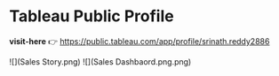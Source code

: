 
# Tableau Public Profile
**visit-here** :point_right:  https://public.tableau.com/app/profile/srinath.reddy2886

![](Sales Story.png)
![](Sales Dashbaord.png.png)
